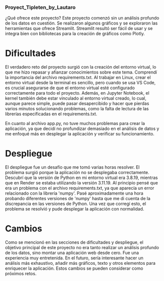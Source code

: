 ### Proyect_Tipleten_by_Lautaro
¿Qué ofrece este proyecto?
Este proyecto comenzó sin un análisis profundo de los datos en cuestión. Se realizaron algunos gráficos y se exploraron las herramientas que ofrece Streamlit. Streamlit resultó ser fácil de usar y se integra bien con bibliotecas para la creación de gráficos como Plotly.

# Dificultades
El verdadero reto del proyecto surgió con la creación del entorno virtual, lo que me hizo repasar y afianzar conocimientos sobre este tema. Comprendí la importancia del archivo requirements.txt. Al trabajar en Linux, crear el entorno virtual desde la terminal es sencillo, pero cuando se usa VS Code, es crucial asegurarse de que el entorno virtual esté configurado correctamente para todo el proyecto. Además, en Jupyter Notebook, el kernel también debe estar vinculado al entorno virtual creado, lo cual, aunque parece simple, puede pasar desapercibido y hacer que pierdas varios minutos solucionando problemas, como la falta de lectura de las librerías especificadas en el requirements.txt.

En cuanto al archivo app.py, no tuve muchos problemas para crear la aplicación, ya que decidí no profundizar demasiado en el análisis de datos y me enfoqué más en desplegar la aplicación y verificar su funcionamiento.

# Despliegue
El despliegue fue un desafío que me tomó varias horas resolver. El problema surgió porque la aplicación no se desplegaba correctamente. Descubrí que la versión de Python en mi entorno virtual era 3.8.19, mientras que en Render se estaba utilizando la versión 3.11.19. Al principio pensé que era un problema con el archivo requirements.txt, ya que aparecía un error relacionado con la librería 'numpy'. Pasé aproximadamente una hora probando diferentes versiones de 'numpy' hasta que me di cuenta de la discrepancia en las versiones de Python. Una vez que corregí esto, el problema se resolvió y pude desplegar la aplicación con normalidad.

# Cambios
Como se mencionó en las secciones de dificultades y despliegue, el objetivo principal de este proyecto no era tanto realizar un análisis profundo de los datos, sino montar una aplicación web desde cero. Fue una experiencia muy entretenida. En el futuro, sería interesante hacer un análisis más exhaustivo, añadir más gráficos, texto y otros elementos para enriquecer la aplicación. Estos cambios se pueden considerar como próximos retos.